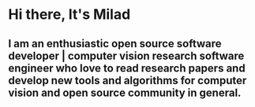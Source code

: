 # Hi there, It's Milad

## I am an enthusiastic open source software developer | computer vision research software engineer who love to read research papers and develop new tools and algorithms for computer vision and open source community in general.
